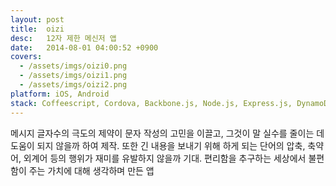 ```yaml
---
layout: post
title:  oizi
desc:   12자 제한 메신저 앱
date:   2014-08-01 04:00:52 +0900
covers:
  - /assets/imgs/oizi0.png
  - /assets/imgs/oizi1.png
  - /assets/imgs/oizi2.png
platform: iOS, Android
stack: Coffeescript, Cordova, Backbone.js, Node.js, Express.js, DynamoDB, Redis, Opsworks, EC2 
---
```

메시지 글자수의 극도의 제약이 문자 작성의 고민을 이끌고, 그것이 말 실수를 줄이는 데 도움이 되지 않을까 하여 제작. 또한 긴 내용을 보내기 위해 하게 되는 단어의 압축, 축약어, 외계어 등의 행위가 재미를 유발하지 않을까 기대. 편리함을 추구하는 세상에서 불편함이 주는 가치에 대해 생각하며 만든 앱
